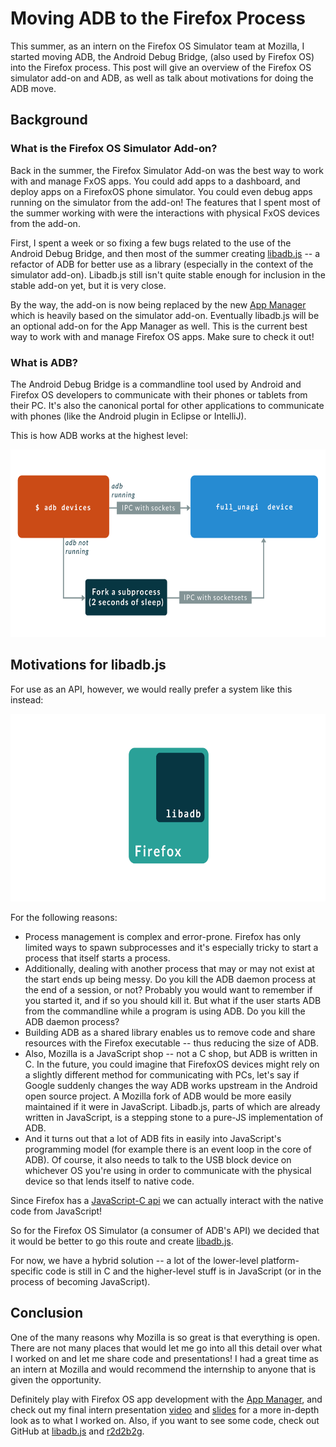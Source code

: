 # Moving ADB to the Firefox Process

This summer, as an intern on the Firefox OS Simulator team at Mozilla, I started moving ADB, the Android Debug Bridge, (also used by Firefox OS) into the Firefox process. This post will give an overview of the Firefox OS simulator add-on and ADB, as well as talk about motivations for doing the ADB move.

## Background

### What is the Firefox OS Simulator Add-on?

Back in the summer, the Firefox Simulator Add-on was the best way to work with and manage FxOS apps. You could add apps to a dashboard, and deploy apps on a FirefoxOS phone simulator. You could even debug apps running on the simulator from the add-on! The features that I spent most of the summer working with were the interactions with physical FxOS devices from the add-on.

First, I spent a week or so fixing a few bugs related to the use of the Android Debug Bridge, and then most of the summer creating [libadb.js](https://github.com/mozilla/libadb.js) -- a refactor of ADB for better use as a library (especially in the context of the simulator add-on). Libadb.js still isn't quite stable enough for inclusion in the stable add-on yet, but it is very close. 

By the way, the add-on is now being replaced by the new [App Manager](https://hacks.mozilla.org/2013/10/introducing-the-firefox-os-app-manager/) which is heavily based on the simulator add-on. Eventually libadb.js will be an optional add-on for the App Manager as well. This is the current best way to work with and manage Firefox OS apps. Make sure to check it out!

### What is ADB?

The Android Debug Bridge is a commandline tool used by Android and Firefox OS developers to communicate with their phones or tablets from their PC. It's also the canonical portal for other applications to communicate with phones (like the Android plugin in Eclipse or IntelliJ).

This is how ADB works at the highest level:

<img src="images/diagram2-@2x.png" width="620px" height="300px"/>

## Motivations for libadb.js

For use as an API, however, we would really prefer a system like this instead:

<img src="images/diagram1-@2x.png" width="620px" height="300px"/>

For the following reasons:

* Process management is complex and error-prone. Firefox has only limited ways to spawn subprocesses and it's especially tricky to start a process that itself starts a process.
* Additionally, dealing with another process that may or may not exist at the start ends up being messy. Do you kill the ADB daemon process at the end of a session, or not? Probably you would want to remember if you started it, and if so you should kill it. But what if the user starts ADB from the commandline while a program is using ADB. Do you kill the ADB daemon process?
* Building ADB as a shared library enables us to remove code and share resources with the Firefox executable -- thus reducing the size of ADB.
* Also, Mozilla is a JavaScript shop -- not a C shop, but ADB is written in C. In the future, you could imagine that FirefoxOS devices might rely on a slightly different method for communicating with PCs, let's say if Google suddenly changes the way ADB works upstream in the Android open source project. A Mozilla fork of ADB would be more easily maintained if it were in JavaScript. Libadb.js, parts of which are already written in JavaScript, is a stepping stone to a pure-JS implementation of ADB.
* And it turns out that a lot of ADB fits in easily into JavaScript's programming model (for example there is an event loop in the core of ADB). Of course, it also needs to talk to the USB block device on whichever OS you're using in order to communicate with the physical device so that lends itself to native code.

Since Firefox has a [JavaScript-C api](http://developer.mozilla.org/en-US/docs/Mozilla/js-ctypes) we can actually interact with the native code from JavaScript!  

So for the Firefox OS Simulator (a consumer of ADB's API) we decided that it would be better to go this route and create [libadb.js](https://github.com/mozilla/libadb.js).

For now, we have a hybrid solution -- a lot of the lower-level platform-specific code is still in C and the higher-level stuff is in JavaScript (or in the process of becoming JavaScript).

## Conclusion

One of the many reasons why Mozilla is so great is that everything is open. There are not many places that would let me go into all this detail over what I worked on and let me share code and presentations! I had a great time as an intern at Mozilla and would recommend the internship to anyone that is given the opportunity.

Definitely play with Firefox OS app development with the [App Manager](https://hacks.mozilla.org/2013/10/introducing-the-firefox-os-app-manager/), and check out my final intern presentation [video](https://air.mozilla.org/bringing-adb-into-the-firefox-process/) and [slides](http://slid.es/bkase/adb-firefox-process) for a more in-depth look as to what I worked on. Also, if you want to see some code, check out GitHub at [libadb.js](https://github.com/mozilla/libadb.js) and [r2d2b2g](https://github.com/mozilla/r2d2b2g).


